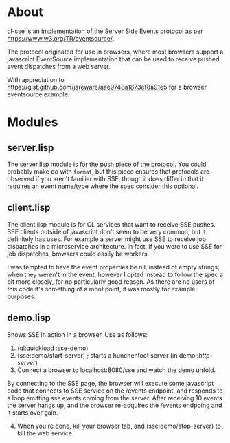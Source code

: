# About

cl-sse is an implementation of the Server Side Events protocol as per
https://www.w3.org/TR/eventsource/.

The protocol originated for use in browsers, where most browsers support a
javascript EventSource implementation that can be used to receive pushed event
dispatches from a web server.

With appreciation to https://gist.github.com/jareware/aae9748a1873ef8a91e5
for a browser eventsource example.

# Modules

## server.lisp

The server.lisp module is for the push piece of the protocol.
You could probably make do with `format`, but this piece ensures that
protocols are observed if you aren't familiar with SSE, though it does differ
in that it requires an event name/type where the spec consider this optional.

## client.lisp

The client.lisp module is for CL services that want to receive SSE pushes. SSE
clients outside of javascript don't seem to be very common, but it definitely
has uses. For example a server might use SSE to receive job dispatches in a
microservice architecture.  In fact, if you were to use SSE for job
dispatches, browsers could easily be workers.

I was tempted to have the event properties be nil, instead of empty strings,
when they weren't in the event, however I opted instead to follow the spec a
bit more closely, for no particularly good reason. As there are no users of this
code it's something of a moot point, it was mostly for example purposes.

## demo.lisp

Shows SSE in action in a browser.
Use as follows:

1. (ql:quickload :sse-demo)
2. (sse:demo/start-server) ; starts a hunchentoot server (in demo::*http-server*)
3. Connect a browser to localhost:8080/sse and watch the demo unfold.

By connecting to the SSE page, the browser will execute some javascript code
that connects to SSE service on the /events endpoint, and responds to a loop
emitting sse events coming from the server.  After receiving 10 events the
server hangs up, and the browser re-acquires the /events endpoing and it
starts over gain.

4. When you're done, kill your browser tab, and (sse:demo/stop-server) to kill
the web service.
